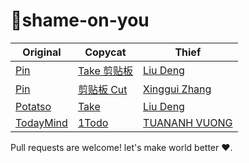 # 🖕shame-on-you

| Original | Copycat | Thief |
|----|----|----|
| [Pin](https://itunes.apple.com/app/id1039643846) | [Take 剪贴板](https://itunes.apple.com/app/id1266659727) | [Liu Deng](http://weibo.com/iostake) |
| [Pin](https://itunes.apple.com/app/id1039643846) | [剪贴板 Cut](https://itunes.apple.com/app/id1156808469) | [Xinggui Zhang](mailto://np2016.ant@gmail.com) |
| [Potatso](https://itunes.apple.com/app/id1162704202) | [Take](https://itunes.apple.com/app/id1176857712) | [Liu Deng](http://weibo.com/iostake) |
| [TodayMind](https://itunes.apple.com/app/id1207158665) | [1Todo](https://itunes.apple.com/app/id1209815313) | [TUANANH VUONG](https://1began.com/) |

Pull requests are welcome! let's make world better ❤️.